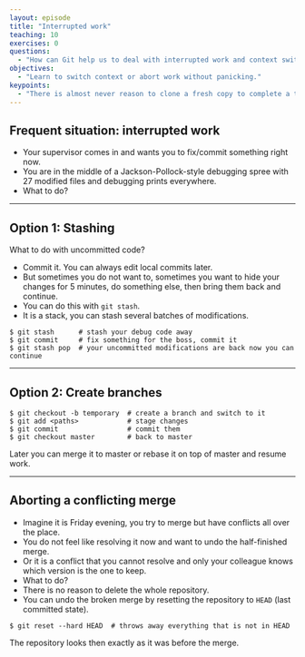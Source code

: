 ```yaml
---
layout: episode
title: "Interrupted work"
teaching: 10
exercises: 0
questions:
  - "How can Git help us to deal with interrupted work and context switching?"
objectives:
  - "Learn to switch context or abort work without panicking."
keypoints:
  - "There is almost never reason to clone a fresh copy to complete a task that you have in mind."
---
```


## Frequent situation: interrupted work

- Your supervisor comes in and wants you to fix/commit something right now.
- You are in the middle of a Jackson-Pollock-style debugging spree with 27 modified files
  and debugging prints everywhere.
- What to do?

---

## Option 1: Stashing

What to do with uncommitted code?

- Commit it. You can always edit local commits later.
- But sometimes you do not want to, sometimes you want to hide your changes for 5 minutes,
  do something else, then bring them back and continue.
- You can do this with `git stash`.
- It is a stack, you can stash several batches of modifications.

```shell
$ git stash      # stash your debug code away
$ git commit     # fix something for the boss, commit it
$ git stash pop  # your uncommitted modifications are back now you can continue
```

---

## Option 2: Create branches

```shell
$ git checkout -b temporary  # create a branch and switch to it
$ git add <paths>            # stage changes
$ git commit                 # commit them
$ git checkout master        # back to master
```

Later you can merge it to master or rebase it on top of master and resume work.

---

## Aborting a conflicting merge

- Imagine it is Friday evening, you try to merge but have conflicts all over the place.
- You do not feel like resolving it now and want to undo the half-finished merge.
- Or it is a conflict that you cannot resolve and only your colleague knows which version is the one to keep.
- What to do?
- There is no reason to delete the whole repository.
- You can undo the broken merge by resetting the repository to `HEAD` (last committed state).

```shell
$ git reset --hard HEAD  # throws away everything that is not in HEAD
```

The repository looks then exactly as it was before the merge.
